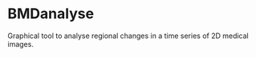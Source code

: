 BMDanalyse
==========

Graphical tool to analyse regional changes in a time series of 2D medical images.
